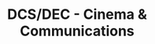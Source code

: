 ---
title: DCS/DEC - Cinema & Communications
organization: Dawson College
organizationUrl: https://www.dawsoncollege.qc.ca
location: Montreal, QC
start: 2004-09-01
end: 2006-06-26
---